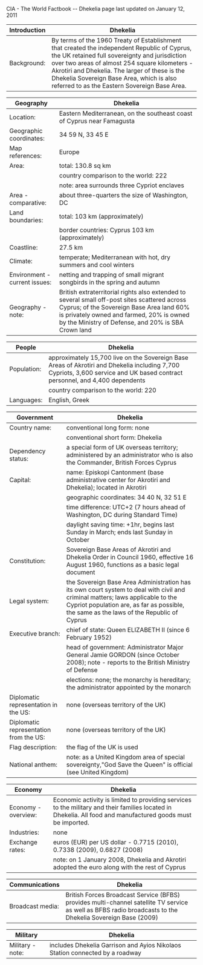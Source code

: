 CIA - The World Factbook -- Dhekelia
page last updated on January 12, 2011


| Introduction | Dhekelia |
| --- | --- |
| Background: | By terms of the 1960 Treaty of Establishment that created the independent Republic of Cyprus, the UK retained full sovereignty and jurisdiction over two areas of almost 254 square kilometers - Akrotiri and Dhekelia. The larger of these is the Dhekelia Sovereign Base Area, which is also referred to as the Eastern Sovereign Base Area. |


| Geography | Dhekelia |
| --- | --- |
| Location: | Eastern Mediterranean, on the southeast coast of Cyprus near Famagusta |
| Geographic coordinates: | 34 59 N, 33 45 E |
| Map references: | Europe |
| Area: | total: 130.8 sq km |
| | country comparison to the world: 222 |
| | note: area surrounds three Cypriot enclaves |
| Area - comparative: | about three-quarters the size of Washington, DC |
| Land boundaries: | total: 103 km (approximately) |
| | border countries: Cyprus 103 km (approximately) |
| Coastline: | 27.5 km |
| Climate: | temperate; Mediterranean with hot, dry summers and cool winters |
| Environment - current issues: | netting and trapping of small migrant songbirds in the spring and autumn |
| Geography - note: | British extraterritorial rights also extended to several small off-post sites scattered across Cyprus; of the Sovereign Base Area land 60% is privately owned and farmed, 20% is owned by the Ministry of Defense, and 20% is SBA Crown land |


| People | Dhekelia |
| --- | --- |
| Population: | approximately 15,700 live on the Sovereign Base Areas of Akrotiri and Dhekelia including 7,700 Cypriots, 3,600 service and UK based contract personnel, and 4,400 dependents |
| | country comparison to the world: 220 |
| Languages: | English, Greek |


| Government | Dhekelia |
| --- | --- |
| Country name: | conventional long form: none |
| | conventional short form: Dhekelia |
| Dependency status: | a special form of UK overseas territory; administered by an administrator who is also the Commander, British Forces Cyprus |
| Capital: | name: Episkopi Cantonment (base administrative center for Akrotiri and Dhekelia); located in Akrotiri |
| | geographic coordinates: 34 40 N, 32 51 E |
| | time difference: UTC+2 (7 hours ahead of Washington, DC during Standard Time) |
| | daylight saving time: +1hr, begins last Sunday in March; ends last Sunday in October |
| Constitution: | Sovereign Base Areas of Akrotiri and Dhekelia Order in Council 1960, effective 16 August 1960, functions as a basic legal document |
| Legal system: | the Sovereign Base Area Administration has its own court system to deal with civil and criminal matters; laws applicable to the Cypriot population are, as far as possible, the same as the laws of the Republic of Cyprus |
| Executive branch: | chief of state: Queen ELIZABETH II (since 6 February 1952) |
| | head of government: Administrator Major General Jamie GORDON (since October 2008); note - reports to the British Ministry of Defense |
| | elections: none; the monarchy is hereditary; the administrator appointed by the monarch |
| Diplomatic representation in the US: | none (overseas territory of the UK) |
| Diplomatic representation from the US: | none (overseas territory of the UK) |
| Flag description: | the flag of the UK is used |
| National anthem: | note: as a United Kingdom area of special sovereignty,"God Save the Queen" is official (see United Kingdom) |


| Economy | Dhekelia |
| --- | --- |
| Economy - overview: | Economic activity is limited to providing services to the military and their families located in Dhekelia. All food and manufactured goods must be imported. |
| Industries: | none |
| Exchange rates: | euros (EUR) per US dollar - 0.7715 (2010), 0.7338 (2009), 0.6827 (2008) |
| | note: on 1 January 2008, Dhekelia and Akrotiri adopted the euro along with the rest of Cyprus |


| Communications | Dhekelia |
| --- | --- |
| Broadcast media: | British Forces Broadcast Service (BFBS) provides multi-channel satellite TV service as well as BFBS radio broadcasts to the Dhekelia Sovereign Base (2009) |


| Military | Dhekelia |
| --- | --- |
| Military - note: | includes Dhekelia Garrison and Ayios Nikolaos Station connected by a roadway |
